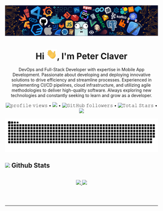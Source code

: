 ![Github Banner](https://github.com/Jaydeep-Yadav/Jaydeep-Yadav/blob/main/banner.png)

<div align="center">
<!--   <img src="https://github.com/Jaydeep-Yadav/Jaydeep-Yadav/blob/main/banner.png" /> -->
  
<h1 align="center">Hi <img width="35" src="https://github.com/1999AZZAR/1999AZZAR/blob/main/resources/img/waving.gif">, I'm Peter Claver</h1>
<p align="center">DevOps and Full-Stack Developer with expertise in Mobile App Development. Passionate about developing and deploying innovative solutions to drive efficiency and streamline processes. Experienced in implementing CI/CD pipelines, cloud infrastructure, and utilizing agile methodologies to deliver high-quality software. Always exploring new technologies and constantly seeking to learn and grow as a developer. </p>
</div>

<p align="center">
  <img src="https://gpvc.arturio.dev/limitless-kode" alt="𝚙𝚛𝚘𝚏𝚒𝚕𝚎 𝚟𝚒𝚎𝚠𝚜"> •  
<!--   <img alt = "profile views" src="https://komarev.com/ghpvc/?username=limitless-kode&style=flat&color=brightgreen"> •    -->
  <a href="https://user-badge.committers.top/india_private/limitless-kode"><img src="https://user-badge.committers.top/india_private/limitless-kode.svg"></a> •
  <img alt="𝙶𝚒𝚝𝙷𝚞𝚋 𝚏𝚘𝚕𝚕𝚘𝚠𝚎𝚛𝚜" src="https://img.shields.io/github/followers/limitless-kode?label=Followers&style=social"> •
  <img src="https://img.shields.io/github/stars/limitless-kode?label=Stars" alt="𝚃𝚘𝚝𝚊𝚕 𝚂𝚝𝚊𝚛𝚜"> •
  <a href="https://github.com/sponsors/limitless-kode"><img src="https://img.shields.io/static/v1?label=Sponsor&message=%E2%9D%A4&logo=GitHub&color=%23fe8e86"/></a>
</p>


<div align="center">
  <a href="https://1999azzar.github.io/1999AZZAR/">
  <img  src="https://github.com/1999AZZAR/1999AZZAR/blob/main/resources/img/grid-snake.svg"
       alt="snake" /></a>
</div>


## <img src="https://media.giphy.com/media/iY8CRBdQXODJSCERIr/giphy.gif" width="35"><b> Github Stats </b>
<br>

<div align="center">

<a href="https://github.com/limitless-kode/">
  <img src="https://github-readme-stats.vercel.app/api?username=limitless-kode&include_all_commits=true&count_private=true&show_icons=true&line_height=20&title_color=7A7ADB&icon_color=2234AE&text_color=D3D3D3&bg_color=0,000000,130F40" width="500"/>
    <img src="https://github-readme-streak-stats.herokuapp.com/?user=limitless-kode&theme=radical&hide_border=false" width="500"/>
</a>
</div>


<br>
<br>
<br>

-----
